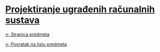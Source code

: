 # [Projektiranje ugrađenih računalnih sustava](https://www.github.com/studosi-fer/PURS)
[<- Stranica predmeta](https://www.fer.unizg.hr/predmet/purs_a)

[<- Povratak na listu predmeta](https://www.github.com/studosi/FER)
